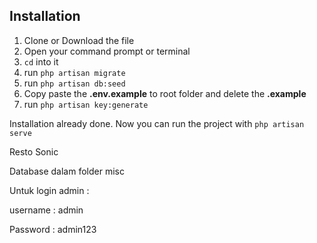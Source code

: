 ## Installation

1. Clone or Download the file
1. Open your command prompt or terminal
1. `cd` into it
1. run `php artisan migrate`
1. run `php artisan db:seed`
1. Copy paste the **.env.example** to root folder and delete the **.example**
1. run `php artisan key:generate`

Installation already done. Now you can run the project with `php artisan serve`

Resto Sonic

Database dalam folder misc

Untuk login admin :

username : admin

Password : admin123